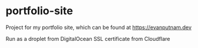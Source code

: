 # portfolio-site
Project for my portfolio site, which can be found at https://evanputnam.dev

Run as a droplet from DigitalOcean
SSL certificate from Cloudflare
